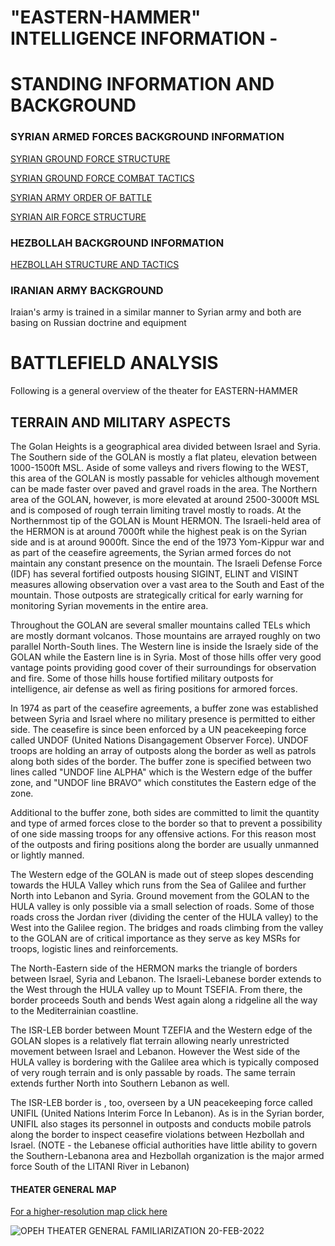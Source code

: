 # "EASTERN-HAMMER" INTELLIGENCE INFORMATION - 
# STANDING INFORMATION AND BACKGROUND

### SYRIAN ARMED FORCES BACKGROUND INFORMATION
[SYRIAN GROUND FORCE STRUCTURE](https://cloud.132virtualwing.org/s/s76MQkpKEy4pKFn)

[SYRIAN GROUND FORCE COMBAT TACTICS](https://cloud.132virtualwing.org/s/nMrojaiiqQBafN3)

[SYRIAN ARMY ORDER OF BATTLE](https://132nd-vwing.github.io/OPAR-Brief/INTELLIGENCE/Syrian_Army.html)

[SYRIAN AIR FORCE STRUCTURE](https://132nd-vwing.github.io/OPAR-Brief/INTELLIGENCE/VID/INTREP%20VID%20B-002%20Generic%20Air%20Force%20Structure.pdf)

### HEZBOLLAH BACKGROUND INFORMATION
[HEZBOLLAH STRUCTURE AND TACTICS](https://cloud.132virtualwing.org/s/NBWAa2mB4ByHwce)

### IRANIAN ARMY BACKGROUND
Iraian's army is trained in a similar manner to Syrian army and both are basing on Russian doctrine and equipment

# BATTLEFIELD ANALYSIS

Following is a general overview of the theater for EASTERN-HAMMER

## TERRAIN AND MILITARY ASPECTS
The Golan Heights is a geographical area divided between Israel and Syria.
The Southern side of the GOLAN is mostly a flat plateu, elevation between 1000-1500ft MSL. Aside of some valleys and rivers flowing to the WEST, this area of the GOLAN is mostly passable for vehicles although movement can be made faster over paved and gravel roads in the area.
The Northern area of the GOLAN, however, is more elevated at around 2500-3000ft MSL and is composed of rough terrain limiting travel mostly to roads.
At the Northernmost tip of the GOLAN is Mount HERMON. The Israeli-held area of the HERMON is at around 7000ft while the highest peak is on the Syrian side and is at around 9000ft.
Since the end of the 1973 Yom-Kippur war and as part of the ceasefire agreements, the Syrian armed forces do not maintain any constant presence on the mountain.
The Israeli Defense Force (IDF) has several fortified outposts housing SIGINT, ELINT and VISINT measures allowing observation over a vast area to the South and East of the mountain. Those outposts are strategically critical for early warning for monitoring Syrian movements in the entire area.

Throughout the GOLAN are several smaller mountains called TELs which are mostly dormant volcanos. Those mountains are arrayed roughly on two parallel North-South lines. The Western line is inside the Israely side of the GOLAN while the Eastern line is in Syria. Most of those hills offer very good vantage points providing good cover of their surroundings for observation and fire. Some of those hills house fortified military outposts for intelligence, air defense as well as firing positions for armored forces.

In 1974 as part of the ceasefire agreements, a buffer zone was established between Syria and Israel where no military presence is permitted to either side. The ceasefire is since been enforced by a UN peacekeeping force called UNDOF (United Nations Disangagement Observer Force). UNDOF troops are holding an array of outposts along the border as well as patrols along both sides of the border. The buffer zone is specified between two lines called "UNDOF line ALPHA" which is the Western edge of the buffer zone, and "UNDOF line BRAVO" which constitutes the Eastern edge of the zone.

Additional to the buffer zone, both sides are committed to limit the quantity and type of armed forces close to the border so that to prevent a possibility of one side massing troops for any offensive actions. For this reason most of the outposts and firing positions along the border are usually unmanned or lightly manned.

The Western edge of the GOLAN is made out of steep slopes descending towards the HULA Valley which runs from the Sea of Galilee and further North into Lebanon and Syria.
Ground movement from the GOLAN to the HULA valley is only possible via a small selection of roads. Some of those roads cross the Jordan river (dividing the center of the HULA valley) to the West into the Galilee region.
The bridges and roads climbing from the valley to the GOLAN are of critical importance as they serve as key MSRs for troops, logistic lines and reinforcements.

The North-Eastern side of the HERMON marks the triangle of borders between Israel, Syria and Lebanon. The Israeli-Lebanese border extends to the West through the HULA valley up to Mount TSEFIA. From there, the border proceeds South and bends West again along a ridgeline all the way to the Mediterrainian coastline.

The ISR-LEB border between Mount TZEFIA and the Western edge of the GOLAN slopes is a relatively flat terrain allowing nearly unrestricted movement between Israel and Lebanon. However the West side of the HULA valley is bordering with the Galilee area which is typically composed of very rough terrain and is only passable by roads. The same terrain extends further North into Southern Lebanon as well.

The ISR-LEB border is , too, overseen by a UN peacekeeping force called UNIFIL (United Nations Interim Force In Lebanon). As is in the Syrian border, UNIFIL also stages its personnel in outposts and conducts mobile patrols along the border to inspect ceasefire violations between Hezbollah and Israel.
(NOTE - the Lebanese official authorities have little ability to govern the Southern-Lebanona area and Hezbollah organization is the major armed force South of the LITANI River in Lebanon)

#### THEATER GENERAL MAP
[For a higher-resolution map click here](https://cloud.132virtualwing.org/s/9pmzPWnN2d2GM3Q)

![OPEH THEATER GENERAL FAMILIARIZATION 20-FEB-2022](https://user-images.githubusercontent.com/42184209/154860535-1d65521c-4b38-4e3e-bd03-966dd832d8e4.png)


